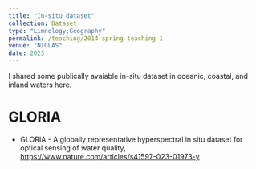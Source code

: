 ```yaml
---
title: "In-situ dataset"
collection: Dataset
type: "Limnology;Geography"
permalink: /teaching/2014-spring-teaching-1
venue: "NIGLAS"
date: 2023
---
```


I shared some publically avaiable in-situ dataset in oceanic, coastal, and inland waters here.

GLORIA
======
* GLORIA - A globally representative hyperspectral in situ dataset for optical sensing of water quality, https://www.nature.com/articles/s41597-023-01973-y
